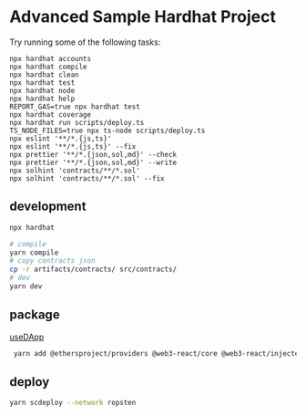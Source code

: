 # Advanced Sample Hardhat Project

Try running some of the following tasks:

```shell
npx hardhat accounts
npx hardhat compile
npx hardhat clean
npx hardhat test
npx hardhat node
npx hardhat help
REPORT_GAS=true npx hardhat test
npx hardhat coverage
npx hardhat run scripts/deploy.ts
TS_NODE_FILES=true npx ts-node scripts/deploy.ts
npx eslint '**/*.{js,ts}'
npx eslint '**/*.{js,ts}' --fix
npx prettier '**/*.{json,sol,md}' --check
npx prettier '**/*.{json,sol,md}' --write
npx solhint 'contracts/**/*.sol'
npx solhint 'contracts/**/*.sol' --fix
```

## development

```bash
npx hardhat
```

```bash
# compile
yarn compile
# copy contracts json
cp -r artifacts/contracts/ src/contracts/
# dev
yarn dev
```

## package

[useDApp](https://usedapp.io/#about)

```bash
 yarn add @ethersproject/providers @web3-react/core @web3-react/injected-connector @web3-react/walletconnect-connector ethers web3
```

## deploy

```bash
yarn scdeploy --network ropsten
```
